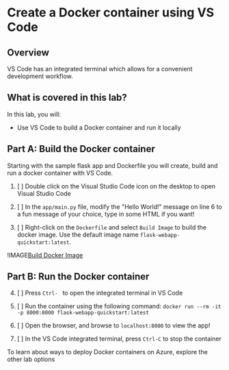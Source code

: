 # Create a Docker container using VS Code

## Overview

VS Code has an integrated terminal which allows for a convenient development workflow.

## What is covered in this lab?

In this lab, you will:

* Use VS Code to build a Docker container and run it locally

## Part A: Build the Docker container

Starting with the sample flask app and Dockerfile you will create, build and run a docker container with VS Code.

1. [ ] Double click on the Visual Studio Code icon on the desktop to open Visual Studio Code

2. [ ] In the `app/main.py` file, modify the "Hello World!" message on line 6 to a fun message of your choice, type in some HTML if you want!

3. [ ] Right-click on the `Dockerfile` and select `Build Image` to build the docker image. Use the default image name `flask-webapp-quickstart:latest`.

!IMAGE[Build Docker Image](images/BuildImage.png)

## Part B: Run the Docker container

4. [ ] Press ``Ctrl- `` to open the integrated terminal in VS Code

5. [ ] Run the container using the following command:
`docker run --rm -it -p 8000:8000 flask-webapp-quickstart:latest`

6. [ ] Open the browser, and browse to `localhost:8000` to view the app!

7. [ ] In the VS Code integrated terminal, press `Ctrl-C` to stop the container

To learn about ways to deploy Docker containers on Azure, explore the other lab options